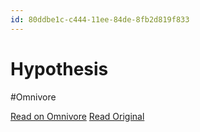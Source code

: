 ```yaml
---
id: 80ddbe1c-c444-11ee-84de-8fb2d819f833
---
```


# Hypothesis
#Omnivore

[Read on Omnivore](https://omnivore.app/me/hypothesis-18d7a1f78a9)
[Read Original](https://hypothes.is/a/EfoZEsRBEe6joUfmc01wSw)

